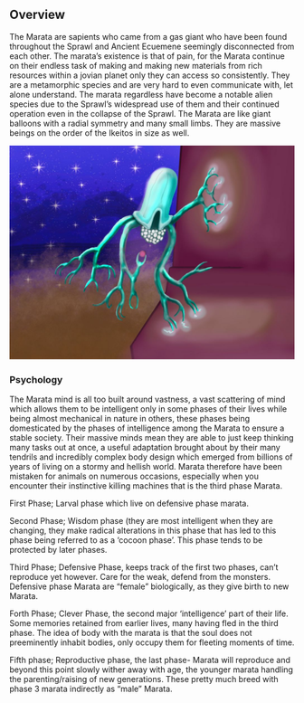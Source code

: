 
## Overview

The Marata are sapients who came from a gas giant who have been found throughout the Sprawl and Ancient Ecuemene seemingly disconnected from each other.  The marata’s existence is that of pain, for the Marata continue on their endless task of making and making new materials from rich resources within a jovian planet only they can access so consistently.  They are a metamorphic species and are very hard to even communicate with, let alone understand.  The marata regardless have become a notable alien species due to the Sprawl’s widespread use of them and their continued operation even in the collapse of the Sprawl.  The Marata are like giant balloons with a radial symmetry and many small limbs.  They are massive beings on the order of the Ikeitos in size as well.

![Phase Three Marata](/Stellar_Abyss_Setting_Bible/Photo_Directory/Marata_Drone.JPG "Phase Three Marata")

### Psychology

The Marata mind is all too built around vastness, a vast scattering of mind which allows them to be intelligent only in some phases of their lives while being almost mechanical in nature in others, these phases being domesticated by the phases of intelligence among the Marata to ensure a stable society.  Their massive minds mean they are able to just keep thinking many tasks out at once, a useful adaptation brought about by their many tendrils and incredibly complex body design which emerged from billions of years of living on a stormy and hellish world.  Marata therefore have been mistaken for animals on numerous occasions, especially when you encounter their instinctive killing machines that is the third phase Marata.

First Phase; Larval phase which live on defensive phase marata.

Second Phase; Wisdom phase (they are most intelligent when they are changing, they make radical alterations in this phase that has led to this phase being referred to as a ‘cocoon phase’.  This phase tends to be protected by later phases.

Third Phase; Defensive Phase, keeps track of the first two phases, can’t reproduce yet however.  Care for the weak, defend from the monsters.  Defensive phase Marata are “female” biologically, as they give birth to new Marata.

Forth Phase; Clever Phase, the second major ‘intelligence’ part of their life.  Some memories retained from earlier lives, many having fled in the third phase.  The idea of body with the marata is that the soul does not preeminently inhabit bodies, only occupy them for fleeting moments of time.   

Fifth phase; Reproductive phase, the last phase- Marata will reproduce and beyond this point slowly wither away with age, the younger marata handling the parenting/raising of new generations.  These pretty much breed with phase 3 marata indirectly as “male” Marata.
